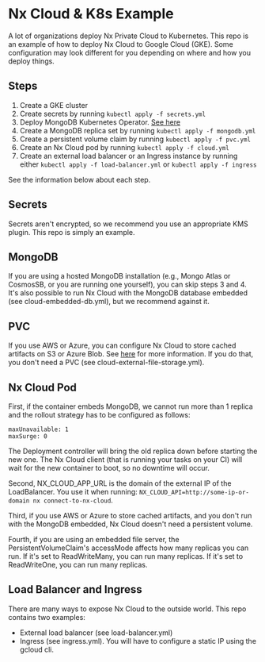 # Nx Cloud & K8s Example

A lot of organizations deploy Nx Private Cloud to Kubernetes. This repo is an example of how to deploy Nx Cloud to Google Cloud (GKE). Some configuration may look different for you depending on where and how you deploy things.

## Steps

1. Create a GKE cluster
2. Create secrets by running `kubectl apply -f secrets.yml`
3. Deploy MongoDB Kubernetes Operator. [See here](https://github.com/mongodb/mongodb-kubernetes-operator)
4. Create a MongoDB replica set by running `kubectl apply -f mongodb.yml`
5. Create a persistent volume claim by running `kubectl apply -f pvc.yml`
6. Create an Nx Cloud pod by running `kubectl apply -f cloud.yml`
7. Create an external load balancer or an Ingress instance by running either `kubectl apply -f load-balancer.yml` or `kubectl apply -f ingress`

See the information below about each step.

## Secrets

Secrets aren't encrypted, so we recommend you use an appropriate KMS plugin. This repo is simply an example.

## MongoDB

If you are using a hosted MongoDB installation (e.g., Mongo Atlas or CosmosSB, or you are running one yourself), you can skip steps 3 and 4. It's also possible to run Nx Cloud with the MongoDB database embedded (see cloud-embedded-db.yml), but we recommend against it.

## PVC

If you use AWS or Azure, you can configure Nx Cloud to store cached artifacts on S3 or Azure Blob. See [here](https://nx.app/docs/get-started-with-private-cloud-community#using-external-file-storage) for more information. If you do that, you don't need a PVC (see cloud-external-file-storage.yml).

## Nx Cloud Pod

First, if the container embeds MongoDB, we cannot run more than 1 replica and the rollout strategy has to be configured as follows:

```
maxUnavailable: 1
maxSurge: 0
```

The Deployment controller will bring the old replica down before starting the new one. The Nx Cloud client (that is running your tasks on your CI) will wait for the new container to boot, so no downtime will occur.

Second, NX_CLOUD_APP_URL is the domain of the external IP of the LoadBalancer. You use it when running: `NX_CLOUD_API=http://some-ip-or-domain nx connect-to-nx-cloud`.

Third, if you use AWS or Azure to store cached artifacts, and you don't run with the MongoDB embedded, Nx Cloud doesn't need a persistent volume.

Fourth, if you are using an embedded file server, the PersistentVolumeClaim's accessMode affects how many replicas you can run. If it's set to ReadWriteMany, you can run many replicas. If it's set to ReadWriteOne, you can run many replicas.

## Load Balancer and Ingress

There are many ways to expose Nx Cloud to the outside world. This repo contains two examples:
* External load balancer (see load-balancer.yml)
* Ingress (see ingress.yml). You will have to configure a static IP using the gcloud cli.